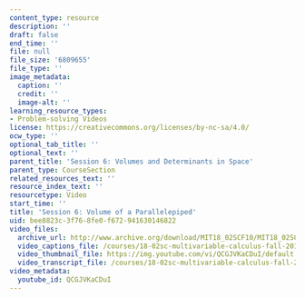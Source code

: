```yaml
---
content_type: resource
description: ''
draft: false
end_time: ''
file: null
file_size: '6809655'
file_type: ''
image_metadata:
  caption: ''
  credit: ''
  image-alt: ''
learning_resource_types:
- Problem-solving Videos
license: https://creativecommons.org/licenses/by-nc-sa/4.0/
ocw_type: ''
optional_tab_title: ''
optional_text: ''
parent_title: 'Session 6: Volumes and Determinants in Space'
parent_type: CourseSection
related_resources_text: ''
resource_index_text: ''
resourcetype: Video
start_time: ''
title: 'Session 6: Volume of a Parallelepiped'
uid: bee8823c-3f76-8fe0-f672-941630146822
video_files:
  archive_url: http://www.archive.org/download/MIT18_02SCF10/MIT18_02SCF10Rec_06_300k.mp4
  video_captions_file: /courses/18-02sc-multivariable-calculus-fall-2010/335c482dc6fd5fb8b8c1f0f6f8251afc_QCGJVKaCDuI.vtt
  video_thumbnail_file: https://img.youtube.com/vi/QCGJVKaCDuI/default.jpg
  video_transcript_file: /courses/18-02sc-multivariable-calculus-fall-2010/acf52632f290146f4057d34c19ca3517_QCGJVKaCDuI.pdf
video_metadata:
  youtube_id: QCGJVKaCDuI
---
```

